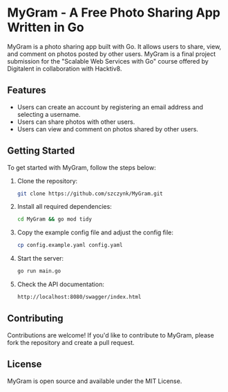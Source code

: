 # MyGram - A Free Photo Sharing App Written in Go

MyGram is a photo sharing app built with Go. It allows users to share, view, and comment on photos posted by other users. MyGram is a final project submission for the "Scalable Web Services with Go" course offered by Digitalent in collaboration with Hacktiv8.

## Features

- Users can create an account by registering an email address and selecting a username.
- Users can share photos with other users.
- Users can view and comment on photos shared by other users.

## Getting Started

To get started with MyGram, follow the steps below:

1. Clone the repository:

    ```bash
    git clone https://github.com/szczynk/MyGram.git
    ```

1. Install all required dependencies:

    ```bash
    cd MyGram && go mod tidy
    ```

1. Copy the example config file and adjust the config file:

    ```bash
    cp config.example.yaml config.yaml
    ```

1. Start the server:

    ```bash
    go run main.go
    ```

1. Check the API documentation:

    ```bash
    http://localhost:8080/swagger/index.html
    ```

## Contributing

Contributions are welcome! If you'd like to contribute to MyGram, please fork the repository and create a pull request.

## License

MyGram is open source and available under the MIT License.
